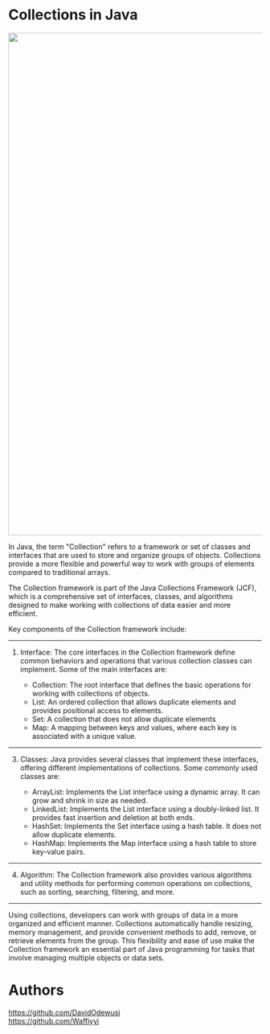 # Collections in Java

<img src="https://techvidvan.com/tutorials/wp-content/uploads/sites/2/2020/03/collection-framework-hierarchy-in-java.jpg" width="1000">

In Java, the term "Collection" refers to a framework or set of classes and interfaces that are used to store and organize groups of objects. Collections provide a more flexible and powerful way to work with groups of elements compared to traditional arrays.

The Collection framework is part of the Java Collections Framework (JCF), which is a comprehensive set of interfaces, classes, and algorithms designed to make working with collections of data easier and more efficient.

Key components of the Collection framework include:
<hr>

1. Interface: The core interfaces in the Collection framework define common behaviors and operations that various collection classes can implement. Some of the main interfaces are:

    + Collection: The root interface that defines the basic operations for working with collections of objects.
    + List: An ordered collection that allows duplicate elements and provides positional access to elements.
    + Set: A collection that does not allow duplicate elements
    + Map: A mapping between keys and values, where each key is associated with a unique value.

<hr>

3. Classes: Java provides several classes that implement these interfaces, offering different implementations of collections. Some commonly used classes are:

    + ArrayList: Implements the List interface using a dynamic array. It can grow and shrink in size as needed.
    + LinkedList: Implements the List interface using a doubly-linked list. It provides fast insertion and deletion at both ends.
    + HashSet: Implements the Set interface using a hash table. It does not allow duplicate elements.
    + HashMap: Implements the Map interface using a hash table to store key-value pairs.
<hr>

4. Algorithm: The Collection framework also provides various algorithms and utility methods for performing common operations on collections, such as sorting, searching, filtering, and more.

<hr>

<p>Using collections, developers can work with groups of data in a more organized and efficient manner. Collections automatically handle resizing, memory management, and provide convenient methods to add, remove, or retrieve elements from the group. This flexibility and ease of use make the Collection framework an essential part of Java programming for tasks that involve managing multiple objects or data sets.</p>

# Authors
https://github.com/DavidOdewusi
<br>
https://github.com/Waffiyyi

